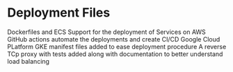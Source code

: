 # Deployment Files
Dockerfiles and ECS Support for the deployment of Services on AWS
GitHub actions automate the deployments and create CI/CD
Google Cloud PLatform GKE manifest files added to ease deployment procedure
A reverse TCp proxy with tests added along with documentation to better understand load balancing
